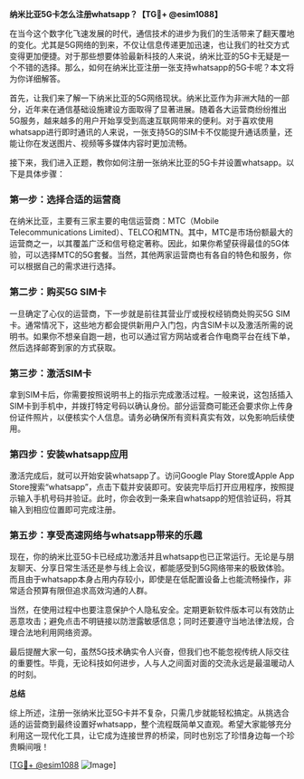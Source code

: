 **纳米比亚5G卡怎么注册whatsapp？【TG💪+ @esim1088】**

在当今这个数字化飞速发展的时代，通信技术的进步为我们的生活带来了翻天覆地的变化。尤其是5G网络的到来，不仅让信息传递更加迅速，也让我们的社交方式变得更加便捷。对于那些想要体验最新科技的人来说，纳米比亚的5G卡无疑是一个不错的选择。那么，如何在纳米比亚注册一张支持whatsapp的5G卡呢？本文将为你详细解答。

首先，让我们来了解一下纳米比亚的5G网络现状。纳米比亚作为非洲大陆的一部分，近年来在通信基础设施建设方面取得了显著进展。随着各大运营商纷纷推出5G服务，越来越多的用户开始享受到高速互联网带来的便利。对于喜欢使用whatsapp进行即时通讯的人来说，一张支持5G的SIM卡不仅能提升通话质量，还能让你在发送图片、视频等多媒体内容时更加流畅。

接下来，我们进入正题，教你如何注册一张纳米比亚的5G卡并设置whatsapp。以下是具体步骤：

### 第一步：选择合适的运营商

在纳米比亚，主要有三家主要的电信运营商：MTC（Mobile Telecommunications Limited）、TELCO和MTN。其中，MTC是市场份额最大的运营商之一，以其覆盖广泛和信号稳定著称。因此，如果你希望获得最佳的5G体验，可以选择MTC的5G套餐。当然，其他两家运营商也有各自的特色和服务，你可以根据自己的需求进行选择。

### 第二步：购买5G SIM卡

一旦确定了心仪的运营商，下一步就是前往其营业厅或授权经销商处购买5G SIM卡。通常情况下，这些地方都会提供新用户入门包，内含SIM卡以及激活所需的说明书。如果你不想亲自跑一趟，也可以通过官方网站或者合作电商平台在线下单，然后选择邮寄到家的方式获取。

### 第三步：激活SIM卡

拿到SIM卡后，你需要按照说明书上的指示完成激活过程。一般来说，这包括插入SIM卡到手机中，并拨打特定号码以确认身份。部分运营商可能还会要求你上传身份证件照片，以便核实个人信息。请务必确保所有资料真实有效，以免影响后续使用。

### 第四步：安装whatsapp应用

激活完成后，就可以开始安装whatsapp了。访问Google Play Store或Apple App Store搜索“whatsapp”，点击下载并安装即可。安装完毕后打开应用程序，按照提示输入手机号码并验证。此时，你会收到一条来自whatsapp的短信验证码，将其输入到相应位置即可完成注册。

### 第五步：享受高速网络与whatsapp带来的乐趣

现在，你的纳米比亚5G卡已经成功激活并且whatsapp也已正常运行。无论是与朋友聊天、分享日常生活还是参与线上会议，都能感受到5G网络带来的极致体验。而且由于whatsapp本身占用内存较小，即使是在低配置设备上也能流畅操作，非常适合预算有限但追求高效沟通的人群。

当然，在使用过程中也要注意保护个人隐私安全。定期更新软件版本可以有效防止恶意攻击；避免点击不明链接以防泄露敏感信息；同时还要遵守当地法律法规，合理合法地利用网络资源。

最后提醒大家一句，虽然5G技术确实令人兴奋，但我们也不能忽视传统人际交往的重要性。毕竟，无论科技如何进步，人与人之间面对面的交流永远是最温暖动人的时刻。

**总结**

综上所述，注册一张纳米比亚5G卡并不复杂，只需几步就能轻松搞定。从挑选合适的运营商到最终设置好whatsapp，整个流程既简单又直观。希望大家能够充分利用这一现代化工具，让它成为连接世界的桥梁，同时也别忘了珍惜身边每一个珍贵瞬间哦！

[[TG💪+ @esim1088](https://t.me/s/esim1088) ![Image](https://i.postimg.cc/4NQfJmqS/Snipaste-2025-05-13-00-14-12.png)]